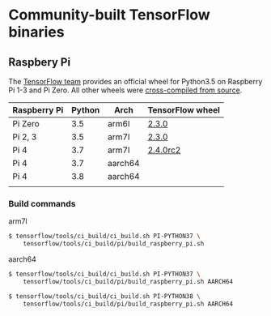 # Community-built TensorFlow binaries


## Raspbery Pi

The [TensorFlow team](https://www.tensorflow.org/install/pip) provides an official wheel for Python3.5 on Raspberry Pi 1-3 and Pi Zero. All other wheels were [cross-compiled from source](https://www.tensorflow.org/install/source_rpi). 


| Raspberry Pi | Python | Arch    | TensorFlow wheel                                                                                             |
|--------------|--------|---------|---------------------------------------------------------------------------------------------------|
| Pi Zero      | 3.5    | arm6l   | [2.3.0](https://storage.googleapis.com/tensorflow/raspberrypi/tensorflow-2.3.0-cp35-none-linux_armv6l.whl) |
| Pi 2, 3      | 3.5    | arm7l   | [2.3.0](https://storage.googleapis.com/tensorflow/raspberrypi/tensorflow-2.3.0-cp35-none-linux_armv7l.whl) |
| Pi 4         | 3.7    | arm7l   | [2.4.0rc2](https://github.com/bitsy-ai/tensorflow-arm-bin/releases/download/2.4.0-rc1/tensorflow-2.4.0rc1-cp37-none-linux_armv7l.whl)                                                                                          |                                                                                                  |
| Pi 4         | 3.7    | aarch64 |                                                                                                   |
| Pi 4         | 3.8    | aarch64 |                                                                                                   |
|              |        |         |                                                                                                   |



### Build commands

arm7l
```bash
$ tensorflow/tools/ci_build/ci_build.sh PI-PYTHON37 \
    tensorflow/tools/ci_build/pi/build_raspberry_pi.sh
```

aarch64
```bash
$ tensorflow/tools/ci_build/ci_build.sh PI-PYTHON37 \
    tensorflow/tools/ci_build/pi/build_raspberry_pi.sh AARCH64
```

```bash
$ tensorflow/tools/ci_build/ci_build.sh PI-PYTHON38 \
    tensorflow/tools/ci_build/pi/build_raspberry_pi.sh AARCH64
```
